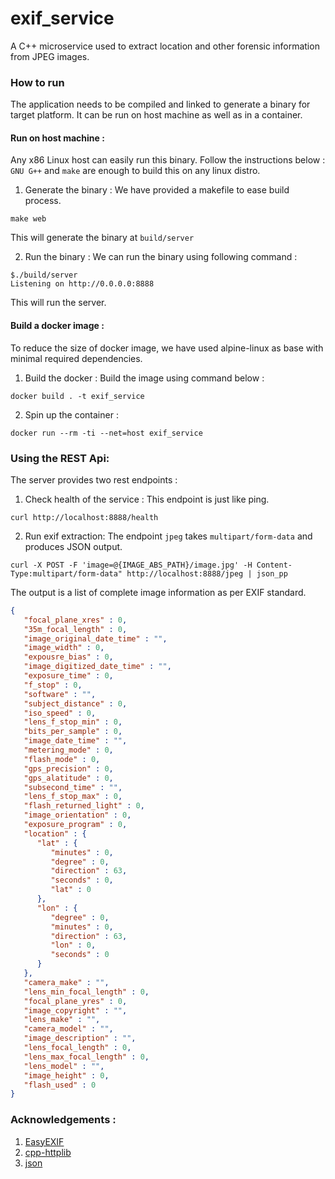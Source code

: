 # exif_service
A C++ microservice used to extract location and other forensic information from JPEG images.

### How to run 
The application needs to be compiled and linked to generate a binary for target platform. It can be run on host machine as well as in a container.

#### Run on host machine :
Any x86 Linux host can easily run this binary. Follow the instructions below :
`GNU G++` and `make` are enough to build this on any linux distro. 

1. Generate the binary :
We have provided a makefile to ease build process. 
```
make web
```
This will generate the binary at `build/server`

2. Run the binary :
We can run the binary using following command :
```
$./build/server
Listening on http://0.0.0.0:8888

```
This will run the server. 

#### Build a docker image :
To reduce the size of docker image, we have used alpine-linux as base with minimal required dependencies.

1. Build the docker :
Build the image using command below :
```
docker build . -t exif_service
```

2. Spin up the container :
```
docker run --rm -ti --net=host exif_service
```

### Using the REST Api:
The server provides two rest endpoints :
1. Check health of the service :
This endpoint is just like ping.
```
curl http://localhost:8888/health
```

2. Run exif extraction:
The endpoint `jpeg` takes `multipart/form-data` and produces JSON output.
```
curl -X POST -F 'image=@{IMAGE_ABS_PATH}/image.jpg' -H Content-Type:multipart/form-data" http://localhost:8888/jpeg | json_pp
```

The output is a list of complete image information as per EXIF standard.

```json
{
   "focal_plane_xres" : 0,
   "35m_focal_length" : 0,
   "image_original_date_time" : "",
   "image_width" : 0,
   "expousre_bias" : 0,
   "image_digitized_date_time" : "",
   "exposure_time" : 0,
   "f_stop" : 0,
   "software" : "",
   "subject_distance" : 0,
   "iso_speed" : 0,
   "lens_f_stop_min" : 0,
   "bits_per_sample" : 0,
   "image_date_time" : "",
   "metering_mode" : 0,
   "flash_mode" : 0,
   "gps_precision" : 0,
   "gps_alatitude" : 0,
   "subsecond_time" : "",
   "lens_f_stop_max" : 0,
   "flash_returned_light" : 0,
   "image_orientation" : 0,
   "exposure_program" : 0,
   "location" : {
      "lat" : {
         "minutes" : 0,
         "degree" : 0,
         "direction" : 63,
         "seconds" : 0,
         "lat" : 0
      },
      "lon" : {
         "degree" : 0,
         "minutes" : 0,
         "direction" : 63,
         "lon" : 0,
         "seconds" : 0
      }
   },
   "camera_make" : "",
   "lens_min_focal_length" : 0,
   "focal_plane_yres" : 0,
   "image_copyright" : "",
   "lens_make" : "",
   "camera_model" : "",
   "image_description" : "",
   "lens_focal_length" : 0,
   "lens_max_focal_length" : 0,
   "lens_model" : "",
   "image_height" : 0,
   "flash_used" : 0
}
```

### Acknowledgements :
1. [EasyEXIF](https://github.com/mayanklahiri/easyexif)
2. [cpp-httplib](https://github.com/yhirose/cpp-httplib)
3. [json](https://github.com/nlohmann/json)
